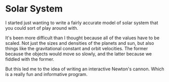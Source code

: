 Solar System
============

I started just wanting to write a fairly accurate model of solar system that you could sort of play around with.

It's been more difficult than I thought because all of the values have to be scaled. Not just the sizes and densities of the planets and sun, but also things like the gravitational constant and orbit velocities. The former because the objects would move so slowly, and the latter because we fiddled with the former.

But this led me to the idea of writing an interactive Newton's cannon. Which is a really fun and informative program.